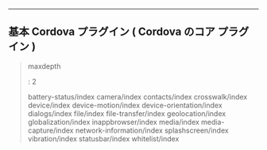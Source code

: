   -------------------------------------------------------
  基本 Cordova プラグイン ( Cordova のコア プラグイン )
  -------------------------------------------------------

> maxdepth
>
> :   2
>
> battery-status/index camera/index contacts/index crosswalk/index
> device/index device-motion/index device-orientation/index
> dialogs/index file/index file-transfer/index geolocation/index
> globalization/index inappbrowser/index media/index media-capture/index
> network-information/index splashscreen/index vibration/index
> statusbar/index whitelist/index
